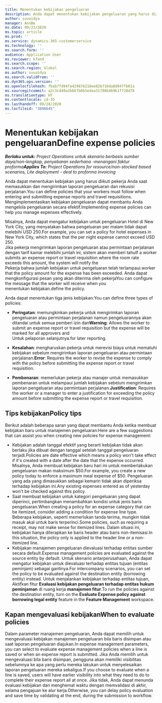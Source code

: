 ```yaml
---
title: Menentukan kebijakan pengeluaran
description: Anda dapat menentukan kebijakan pengeluaran yang harus diikuti pekerja Anda saat memasukkan dan mengirimkan laporan pengeluaran dan rekusisi perjalanan.
author: suvaidya
manager: AnnBe
ms.date: 09/23/2020
ms.topic: article
ms.prod: ''
ms.service: dynamics-365-customerservice
ms.technology: ''
ms.search.form: ''
audience: Application User
ms.reviewer: kfend
ms.search.scope: ''
ms.search.region: Global
ms.author: suvaidya
ms.search.validFrom: ''
ms.dyn365.ops.version: ''
ms.openlocfilehash: fbab7fd94fa429876216ee82b716da8d847fb01a
ms.sourcegitcommit: a2c3cd49a3b667b8b5edaa31788b4b9b1f728d78
ms.translationtype: HT
ms.contentlocale: id-ID
ms.lasthandoff: 09/28/2020
ms.locfileid: "3896645"
---
```

# <a name="define-expense-policies"></a><span data-ttu-id="55bd5-103">Menentukan kebijakan pengeluaran</span><span class="sxs-lookup"><span data-stu-id="55bd5-103">Define expense policies</span></span>

<span data-ttu-id="55bd5-104">_**Berlaku untuk:** Project Operations untuk skenario berbasis sumber daya/non-lengkap, penyebaran sederhana -menangani faktur proforma_</span><span class="sxs-lookup"><span data-stu-id="55bd5-104">_**Applies To:** Project Operations for resource/non-stocked based scenarios, Lite deployment - deal to proforma invoicing_</span></span>

<span data-ttu-id="55bd5-105">Anda dapat menentukan kebijakan yang harus diikuti pekerja Anda saat memasukkan dan mengirimkan laporan pengeluaran dan rekusisi perjalanan.</span><span class="sxs-lookup"><span data-stu-id="55bd5-105">You can define policies that your workers must follow when entering and submitting expense reports and travel requisitions.</span></span>         
<span data-ttu-id="55bd5-106">Mengimplementasikan kebijakan pengeluaran dapat membantu Anda mengelola pengeluaran secara efektif.</span><span class="sxs-lookup"><span data-stu-id="55bd5-106">Implementing expense policies can help you manage expenses effectively.</span></span>         

<span data-ttu-id="55bd5-107">Misalnya, Anda dapat mengatur kebijakan untuk pengeluaran Hotel di New York City, yang menyatakan bahwa pengeluaran per malam tidak dapat melebihi USD 250.</span><span class="sxs-lookup"><span data-stu-id="55bd5-107">For example, you can set a policy for hotel expenses in New York City, which states that the per night expense cannot exceed USD 250.</span></span>       
<span data-ttu-id="55bd5-108">Jika pekerja mengirimkan laporan pengeluaran atau permintaan perjalanan dengan tarif kamar melebihi jumlah ini, sistem akan memberi tahu</span><span class="sxs-lookup"><span data-stu-id="55bd5-108">If a worker submits an expense report or travel requisition where the room rate exceeds this amount, the system will notify the</span></span>         
<span data-ttu-id="55bd5-109">Pekerja bahwa jumlah kebijakan untuk pengeluaran telah terlampaui.</span><span class="sxs-lookup"><span data-stu-id="55bd5-109">worker that the policy amount for the expense has been exceeded.</span></span> <span data-ttu-id="55bd5-110">Anda dapat mengkonfigurasi pesan yang akan diterima oleh pekerja</span><span class="sxs-lookup"><span data-stu-id="55bd5-110">You can configure the message that the worker will receive when you</span></span>        
<span data-ttu-id="55bd5-111">menentukan kebijakan.</span><span class="sxs-lookup"><span data-stu-id="55bd5-111">define the policy.</span></span>      
        
<span data-ttu-id="55bd5-112">Anda dapat menentukan tiga jenis kebijakan:</span><span class="sxs-lookup"><span data-stu-id="55bd5-112">You can define three types of policies:</span></span>         
        
- <span data-ttu-id="55bd5-113">**Peringatan**: memungkinkan pekerja untuk mengirimkan laporan pengeluaran atau permintaan perjalanan namun pengeluarannya akan ditandai untuk semua pemberi izin dan</span><span class="sxs-lookup"><span data-stu-id="55bd5-113">**Warning**: Allows the worker to submit an expense report or travel requisition but the expense will be marked for all approvers and</span></span>         
  <span data-ttu-id="55bd5-114">Untuk pelaporan selanjutnya.</span><span class="sxs-lookup"><span data-stu-id="55bd5-114">for later reporting.</span></span>        

- <span data-ttu-id="55bd5-115">**Kesalahan**: mengharuskan pekerja untuk merevisi biaya untuk mematuhi kebijakan sebelum mengirimkan laporan pengeluaran atau permintaan perjalanan.</span><span class="sxs-lookup"><span data-stu-id="55bd5-115">**Error**: Requires the worker to revise the expense to comply with the policy before submitting the expense report or travel requisition.</span></span>        
 
 - <span data-ttu-id="55bd5-116">**Pembenaran**: memerlukan pekerja atau manajer untuk memasukkan pembenaran untuk melampaui jumlah kebijakan sebelum mengirimkan laporan pengeluaran atau permintaan perjalanan.</span><span class="sxs-lookup"><span data-stu-id="55bd5-116">**Justification**: Requires the worker or a manager to enter a justification for exceeding the policy amount before submitting the expense report or travel requisition.</span></span>        

## <a name="policy-tips"></a><span data-ttu-id="55bd5-117">Tips kebijakan</span><span class="sxs-lookup"><span data-stu-id="55bd5-117">Policy tips</span></span>
<span data-ttu-id="55bd5-118">Berikut adalah beberapa saran yang dapat membantu Anda ketika membuat kebijakan baru untuk manajemen pengeluaran:</span><span class="sxs-lookup"><span data-stu-id="55bd5-118">Here are a few suggestions that can assist you when creating new policies for expense management:</span></span> 

- <span data-ttu-id="55bd5-119">Kebijakan adalah tanggal efektif yang berarti kebijakan tidak akan berlaku jika dibuat dengan tanggal setelah tanggal pengeluaran terjadi.</span><span class="sxs-lookup"><span data-stu-id="55bd5-119">Policies are date effective which means a policy won't take effect if it's created with a date after the date that the expense occurred.</span></span> <span data-ttu-id="55bd5-120">Misalnya, Anda membuat kebijakan baru hari ini untuk memberlakukan pengeluaran makan maksimum $50.</span><span class="sxs-lookup"><span data-stu-id="55bd5-120">For example, you create a new policy today to enforce a maximum meal expense of $50.</span></span> <span data-ttu-id="55bd5-121">Pengeluaran yang ada yang dimasukkan sebagai kemarin tidak akan diperiksa terhadap kebijakan ini.</span><span class="sxs-lookup"><span data-stu-id="55bd5-121">Any existing expenses entered as of yesterday won't be checked against this policy.</span></span>
- <span data-ttu-id="55bd5-122">Saat membuat kebijakan untuk kategori pengeluaran yang dapat diperinci, pertimbangkan menambahkan kondisi untuk jenis baris pengeluaran.</span><span class="sxs-lookup"><span data-stu-id="55bd5-122">When creating a policy for an expense category that can be itemized, consider adding a condition for expense line type.</span></span> <span data-ttu-id="55bd5-123">Beberapa kebijakan, seperti memerlukan tanda terima, mungkin tidak masuk akal untuk baris terperinci.</span><span class="sxs-lookup"><span data-stu-id="55bd5-123">Some policies, such as requiring a receipt, may not make sense for itemized lines.</span></span> <span data-ttu-id="55bd5-124">Dalam situasi ini, kebijakan hanya diterapkan ke baris header atau baris non-itemisasi.</span><span class="sxs-lookup"><span data-stu-id="55bd5-124">In this situation, the policy only is applied to the header line or a non-itemized line.</span></span> 
- <span data-ttu-id="55bd5-125">Kebijakan manajemen pengeluaran dievaluasi terhadap entitas sumber secara default.</span><span class="sxs-lookup"><span data-stu-id="55bd5-125">Expense management policies are evaluated against the source entity by default.</span></span> <span data-ttu-id="55bd5-126">Untuk skenario antarperusahaan, Anda dapat mengatur kebijakan untuk dievaluasi terhadap entitas tujuan (entitas peminjam) sebagai gantinya.</span><span class="sxs-lookup"><span data-stu-id="55bd5-126">For intercompany scenarios, you can set the policy to be evaluated against the destination entity (borrowing entity) instead.</span></span> <span data-ttu-id="55bd5-127">Untuk menjalankan kebijakan terhadap entitas tujuan, Aktifkan fitur **Evaluasi kebijakan pengeluaran terhadap entitas hukum peminjaman** di ruang kerja **manajemen fitur**.</span><span class="sxs-lookup"><span data-stu-id="55bd5-127">To run the policies against the destination entity, turn on the **Evaluate Expense policy against borrowing legal entity** feature in the **Feature Management** workspace.</span></span>

## <a name="when-to-evaluate-policies"></a><span data-ttu-id="55bd5-128">Kapan mengevaluasi kebijakan</span><span class="sxs-lookup"><span data-stu-id="55bd5-128">When to evaluate policies</span></span>

<span data-ttu-id="55bd5-129">Dalam parameter manajemen pengeluaran, Anda dapat memilih untuk mengevaluasi kebijakan manajemen pengeluaran bila baris disimpan atau saat laporan pengeluaran diajukan.</span><span class="sxs-lookup"><span data-stu-id="55bd5-129">In expense management parameters, you can select to evaluate expense management policies when a line is saved or when an expense report is submitted.</span></span> <span data-ttu-id="55bd5-130">Jika Anda memilih untuk mengevaluasi bila baris disimpan, pengguna akan memiliki visibilitas sebelumnya ke apa yang perlu mereka lakukan untuk menyelesaikan laporan pengeluaran mereka sekaligus.</span><span class="sxs-lookup"><span data-stu-id="55bd5-130">If you choose to evaluate when a line is saved, users will have earlier visibility into what they need to do to complete their expense report all at once.</span></span> <span data-ttu-id="55bd5-131">Jika tidak, Anda dapat menunda evaluasi kebijakan dan menghemat waktu dengan memvalidasi di akhir, selama pengajuan ke alur kerja.</span><span class="sxs-lookup"><span data-stu-id="55bd5-131">Otherwise, you can delay policy evaluation and save time by validating at the end, during the submission to workflow.</span></span>
